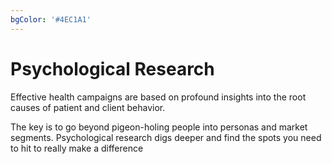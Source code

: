 ```yaml
---
bgColor: '#4EC1A1'
---
```

# Psychological Research

Effective health campaigns are based on profound insights into the root causes of patient and client behavior.

The key is to go beyond pigeon-holing people into personas and market segments. Psychological research digs deeper and find the spots you need to hit to really make a difference